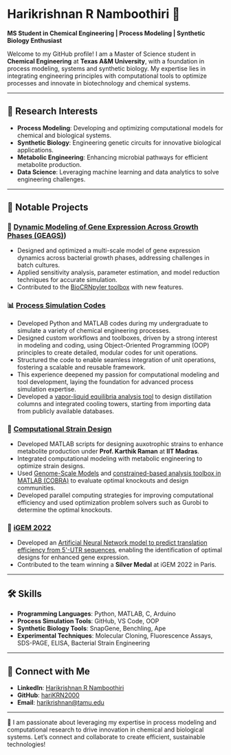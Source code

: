 # Harikrishnan R Namboothiri 🌟

**MS Student in Chemical Engineering | Process Modeling | Synthetic Biology Enthusiast**

Welcome to my GitHub profile! I am a Master of Science student in **Chemical Engineering** at **Texas A&M University**, with a foundation in process modeling, systems and synthetic biology. My expertise lies in integrating engineering principles with computational tools to optimize processes and innovate in biotechnology and chemical systems.

---

## 🔬 Research Interests

- **Process Modeling**: Developing and optimizing computational models for chemical and biological systems.
- **Synthetic Biology**: Engineering genetic circuits for innovative biological applications.
- **Metabolic Engineering**: Enhancing microbial pathways for efficient metabolite production.
- **Data Science**: Leveraging machine learning and data analytics to solve engineering challenges.

---

## 🚀 Notable Projects

### 🧬 [Dynamic Modeling of Gene Expression Across Growth Phases (GEAGS)](https://github.com/hariKRN2000/Gene-Expression-Across-Growth-Stages)) 
- Designed and optimized a multi-scale model of gene expression dynamics across bacterial growth phases, addressing challenges in batch cultures.  
- Applied sensitivity analysis, parameter estimation, and model reduction techniques for accurate simulation.  
- Contributed to the [BioCRNpyler toolbox](https://github.com/BuildACell/bioCRNpyler) with new features.  

### 📊 [Process Simulation Codes](https://github.com/hariKRN2000/Process-Simulation-2-Codes)  
- Developed Python and MATLAB codes during my undergraduate to simulate a variety of chemical engineering processes.  
- Designed custom workflows and toolboxes, driven by a strong interest in modeling and coding, using Object-Oriented Programming (OOP) principles to create detailed, modular codes for unit operations.  
- Structured the code to enable seamless integration of unit operations, fostering a scalable and reusable framework.  
- This experience deepened my passion for computational modeling and tool development, laying the foundation for advanced process simulation expertise.  
- Developed a [vapor-liquid equilibria analysis tool](https://github.com/hariKRN2000/Vapour_Liquid_Equilibria_data_analysis) to design distillation columns and integrated cooling towers, starting from importing data from publicly available databases.

### 🧪 [Computational Strain Design](https://github.com/hariKRN2000/Synth_Auxotroph_design) 
- Developed MATLAB scripts for designing auxotrophic strains to enhance metabolite production under **Prof. Karthik Raman** at **IIT Madras**.  
- Integrated computational modeling with metabolic engineering to optimize strain designs.
- Used [Genome-Scale Models](http://bigg.ucsd.edu/models) and [constrained-based analysis toolbox in MATLAB (COBRA)](https://opencobra.github.io/cobratoolbox/stable/index.html) to evaluate optimal knockouts and design communities.
- Developed parallel computing strategies for improving computational efficiency and used optimization problem solvers such as Gurobi to determine the optimal knockouts.

### 🌱 [iGEM 2022](https://github.com/hariKRN2000/iGEM2022)
- Developed an [Artificial Neural Network model to predict translation efficiency from 5'-UTR sequences](https://2022.igem.wiki/ict-mumbai/model), enabling the identification of optimal designs for enhanced gene expression.  
- Contributed to the team winning a **Silver Medal** at iGEM 2022 in Paris.  

---

## 🛠️ Skills

- **Programming Languages**: Python, MATLAB, C, Arduino  
- **Process Simulation Tools**: GitHub, VS Code, OOP  
- **Synthetic Biology Tools**: SnapGene, Benchling, Ape  
- **Experimental Techniques**: Molecular Cloning, Fluorescence Assays, SDS-PAGE, ELISA, Bacterial Strain Engineering  

---

## 🌟 Connect with Me

- **LinkedIn**: [Harikrishnan R Namboothiri](https://www.linkedin.com/in/harikrishnan-namboothiri-092799183/)  
- **GitHub**: [hariKRN2000](https://github.com/hariKRN2000)  
- **Email**: [harikrishnan@tamu.edu](mailto:harikrishnan@tamu.edu)  

---

🌟 I am passionate about leveraging my expertise in process modeling and computational research to drive innovation in chemical and biological systems. Let’s connect and collaborate to create efficient, sustainable technologies!
